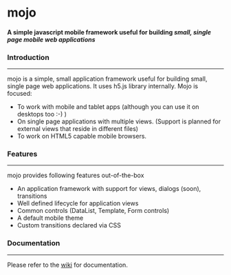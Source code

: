 # mojo
#### A simple javascript mobile framework useful for building *small, single page mobile web applications*



### Introduction
-----
mojo is a simple, small application framework useful for building small, single page web applications. It uses h5.js
library internally. Mojo is focused:

- To work with mobile and tablet apps (although you can use it on desktops too :-) )
- On single page applications with multiple views. (Support is planned for external views that reside in different files)
- To work on HTML5 capable mobile browsers.



### Features
-----
mojo provides following features out-of-the-box

- An application framework with support for views, dialogs (soon), transitions
- Well defined lifecycle for application views
- Common controls (DataList, Template, Form controls)
- A default mobile theme
- Custom transitions declared via CSS
 

### Documentation
-----
Please refer to the [wiki](mojo/wiki) for documentation.
